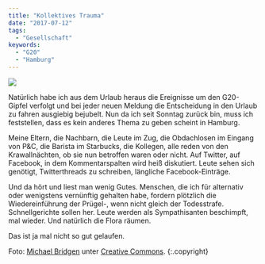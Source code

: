 ```yaml
---
title: "Kollektives Trauma"
date: "2017-07-12"
tags:
  - "Gesellschaft"
keywords:
  - "G20"
  - "Hamburg"
---
```


![](/images/IMG_0160.jpg)

Natürlich habe ich aus dem Urlaub heraus die Ereignisse um den G20-Gipfel verfolgt und bei jeder neuen Meldung die Entscheidung in den Urlaub zu fahren ausgiebig bejubelt. Nun da ich seit Sonntag zurück bin, muss ich feststellen, dass es kein anderes Thema zu geben scheint in Hamburg.

Meine Eltern, die Nachbarn, die Leute im Zug, die Obdachlosen im Eingang von P&C, die Barista im Starbucks, die Kollegen, alle reden von den Krawallnächten, ob sie nun betroffen waren oder nicht. Auf Twitter, auf Facebook, in dem Kommentarspalten wird heiß diskutiert. Leute sehen sich genötigt, Twitterthreads zu schreiben, längliche Facebook-Einträge.

Und da hört und liest man wenig Gutes. Menschen, die ich für alternativ oder wenigstens vernünftig gehalten habe, fordern plötzlich die Wiedereinführung der Prügel-, wenn nicht gleich der Todesstrafe. Schnellgerichte sollen her. Leute werden als Sympathisanten beschimpft, mal wieder. Und natürlich die Flora räumen.

Das ist ja mal nicht so gut gelaufen.

Foto: [Michael Bridgen](https://flic.kr/p/6fEEJK) unter [Creative Commons](https://creativecommons.org/licenses/by-sa/2.0/). {:.copyright}
